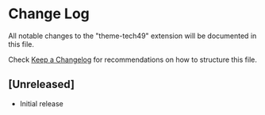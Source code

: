 # Change Log
All notable changes to the "theme-tech49" extension will be documented in this file.

Check [Keep a Changelog](http://keepachangelog.com/) for recommendations on how to structure this file.

## [Unreleased]
- Initial release
